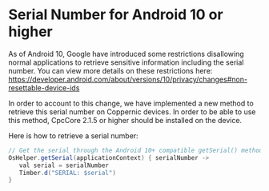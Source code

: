 Serial Number for Android 10 or higher
====================

As of Android 10, Google have introduced some restrictions disallowing normal applications to retrieve sensitive information including the serial number.
You can view more details on these restrictions here:
https://developer.android.com/about/versions/10/privacy/changes#non-resettable-device-ids

In order to account to this change, we have implemented a new method to retrieve this serial number on Coppernic devices.
In order to be able to use this method, CpcCore 2.1.5 or higher should be installed on the device.

Here is how to retrieve a serial number:

```java
// Get the serial through the Android 10+ compatible getSerial() method.
OsHelper.getSerial(applicationContext) { serialNumber ->
   val serial = serialNumber
   Timber.d("SERIAL: $serial")    
}
```
